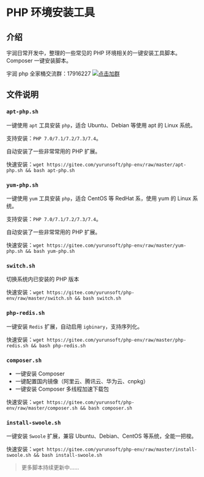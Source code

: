 # PHP 环境安装工具

## 介绍

宇润日常开发中，整理的一些常见的 PHP 环境相关的一键安装工具脚本。Composer 一键安装脚本。

宇润 php 全家桶交流群：17916227 [![点击加群](https://pub.idqqimg.com/wpa/images/group.png "点击加群")](https://jq.qq.com/?_wv=1027&k=5wXf4Zq)

## 文件说明

### `apt-php.sh`

一键使用 `apt` 工具安装 `php`，适合 Ubuntu、Debian 等使用 apt 的 Linux 系统。

支持安装：`PHP 7.0/7.1/7.2/7.3/7.4`。

自动安装了一些非常常用的 PHP 扩展。

快速安装：`wget https://gitee.com/yurunsoft/php-env/raw/master/apt-php.sh && bash apt-php.sh`

### `yum-php.sh`

一键使用 `yum` 工具安装 `php`，适合 CentOS 等 RedHat 系，使用 yum 的 Linux 系统。

支持安装：`PHP 7.0/7.1/7.2/7.3/7.4`。

自动安装了一些非常常用的 PHP 扩展。

快速安装：`wget https://gitee.com/yurunsoft/php-env/raw/master/yum-php.sh && bash yum-php.sh`

### `switch.sh`

切换系统内已安装的 PHP 版本

快速安装：`wget https://gitee.com/yurunsoft/php-env/raw/master/switch.sh && bash switch.sh`

### `php-redis.sh`

一键安装 `Redis` 扩展，自动启用 `igbinary`，支持序列化。

快速安装：`wget https://gitee.com/yurunsoft/php-env/raw/master/php-redis.sh && bash php-redis.sh`

### `composer.sh`

* 一键安装 Composer
* 一键配置国内镜像（阿里云、腾讯云、华为云、cnpkg）
* 一键安装 Composer 多线程加速下载包

快速安装：`wget https://gitee.com/yurunsoft/php-env/raw/master/composer.sh && bash composer.sh`

### `install-swoole.sh`

一键安装 `Swoole` 扩展，兼容 Ubuntu、Debian、CentOS 等系统，全能一把梭。

快速安装：`wget https://gitee.com/yurunsoft/php-env/raw/master/install-swoole.sh && bash install-swoole.sh`

> 更多脚本持续更新中……
